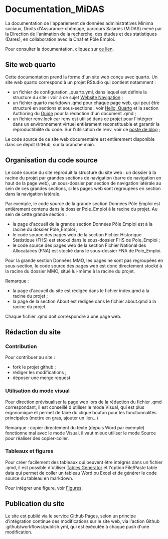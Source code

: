 # Documentation_MiDAS

La documentation de l'appariement de données administratives Minima sociaux, Droits d'Assurance-chômage, parcours Salariés (MiDAS) mené par la Direction de l'animation de la recherche, des études et des statistiques (Dares), en collaboration avec la Cnaf et Pôle Emploi.

Pour consulter la documentation, cliquez sur [ce lien](https://documentationmidas.github.io/Documentation_MiDAS/).

## Site web quarto

Cette documentation prend la forme d'un site web conçu avec quarto. Un site web quarto correspond à un projet RStudio qui contient notamment :
- un fichier de configuration _quarto.yml, dans lequel est définie la structure du site : voir à ce sujet [Website Navigation](https://quarto.org/docs/websites/website-navigation.html) ;
- un fichier quarto markdown .qmd pour chaque page web, qui peut être structuré en sections et sous-sections : voir [Hello, Quarto](https://quarto.org/docs/get-started/hello/rstudio.html) et la section Authoring du [Guide](https://quarto.org/docs/guide/) pour la rédaction d'un document .qmd ;
- un fichier renv.lock car renv est utilisé dans ce projet pour l'intégrer dans un environnement virtuel entièrement reconstituable et garantir la reproductibilité du code. Sur l'utilisation de renv, voir ce [poste de blog](https://blog.statoscop.fr/gestion-des-packages-sur-r-avec-renv.html) ;

Le code source de ce site web documentaire est entièrement disponible dans ce dépôt GitHub, sur la branche main. 

## Organisation du code source

Le code source du site reproduit la structure du site web : un dossier à la racine du projet par grandes sections de navigation (barre de navigation en haut de la page web), un sous-dossier par section de navigation latérale au sein de ces grandes sections, si les pages web sont regroupées en section dans la navigation latérale.

Par exemple, le code source de la grande section Données Pôle Emploi est entièrement contenu dans le dossier Pole_Emploi à la racine du projet. Au sein de cette grande section :
- la page d'accueil de la grande section Données Pôle Emploi est à la racine du dossier Pole_Emploi ;
- le code source des pages web de la section Fichier Historique Statistique (FHS) est stocké dans le sous-dossier FHS de Pole_Emploi ;
- le code source des pages web de la section Fichier National des Allocataires (FNA) est stocké dans le sous-dossier FNA de Pole_Emploi.

Pour la grande section Données MMO, les pages ne sont pas regroupées en sous-section, le code source des pages web est donc directement stocké à la racine du dossier MMO, situé lui-même à la racine du projet.

Remarque : 
- la page d'accueil du site est rédigée dans le fichier index.qmd à la racine du projet ;
- la page de la section About est rédigée dans le fichier about.qmd à la racine du projet.

Chaque fichier .qmd doit correspondre à une page web.

## Rédaction du site

### Contribution

Pour contribuer au site :
- fork le projet github ;
- rédiger les modifications ;
- déposer une merge request.

### Utilisation du mode visual

Pour direction prévisualiser la page web lors de la rédaction du fichier .qmd correspondant, il est conseillé d'utiliser le mode Visual, qui est plus ergonomique et permet de faire du clique bouton pour les fonctionnalités principales (mettre en gras, ajouter un lien...)

Remarque : copier directement du texte (depuis Word par exemple) fonctionne mal avec le mode Visual, il vaut mieux utiliser le mode Source pour réaliser des copier-coller.

### Tableaux et figures

Pour créer facilement des tableaux qui peuvent être intégrés dans un fichier .qmd, il est possible d'utiliser [Tables Generator](https://tablesgenerator.com/markdown_tables) et l'option File/Paste table data qui permet de coller un tableau Word ou Excel et de générer le code source du tableau en markdown.

Pour intégrer une figure, voir [Figures](https://quarto.org/docs/authoring/figures.html).

## Publication du site

Le site est publié via le service Github Pages, selon un principe d'intégration continue des modifications sur le site web, via l'action Github .github/workflows/publish.yml, qui est exécutée à chaque push d'une modification.

